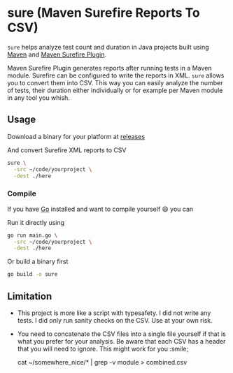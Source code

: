 # sure (Maven Surefire Reports To CSV)

`sure` helps analyze test count and duration in Java projects built using
[Maven](https://maven.apache.org/) and
[Maven Surefire Plugin](https://maven.apache.org/surefire/maven-surefire-plugin/).

Maven Surefire Plugin generates reports after running tests in a Maven module.
Surefire can be configured to write the reports in XML. `sure` allows you
to convert them into CSV. This way you can easily analyze the number of tests,
their duration either individually or for example per Maven module in any tool
you whish.

## Usage

Download a binary for your platform at
[releases](https://github.com/teleivo/maven-surefire-reports-to-csv/releases)

And convert Surefire XML reports to CSV

```sh
sure \
  -src ~/code/yourproject \
  -dest ./here
```

### Compile

If you have [Go](https://golang.org/) installed and want to compile yourself
:smile: you can

Run it directly using

```sh
go run main.go \
  -src ~/code/yourproject \
  -dest ./here
```

Or build a binary first

```sh
go build -o sure
```

## Limitation

* This project is more like a script with typesafety. I did not write any
  tests. I did only run sanity checks on the CSV. Use at your own risk.

* You need to concatenate the CSV files into a single file yourself if that is
  what you prefer for your analysis. Be aware that each CSV has a header that
  you will need to ignore. This might work for you :smile;

    cat ~/somewhere_nice/* | grep -v module > combined.csv

